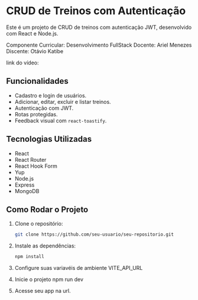 # CRUD de Treinos com Autenticação

Este é um projeto de CRUD de treinos com autenticação JWT, desenvolvido com React e Node.js.

Componente Curricular: Desenvolvimento FullStack
Docente: Ariel Menezes
Discente: Otávio Katibe

link do vídeo: 

## Funcionalidades

- Cadastro e login de usuários.
- Adicionar, editar, excluir e listar treinos.
- Autenticação com JWT.
- Rotas protegidas.
- Feedback visual com `react-toastify`.

## Tecnologias Utilizadas

- React
- React Router
- React Hook Form
- Yup
- Node.js
- Express
- MongoDB

## Como Rodar o Projeto

1. Clone o repositório:
   ```bash
   git clone https://github.com/seu-usuario/seu-repositorio.git

2. Instale as dependências:
    ``` bash
    npm install

3. Configure suas variavéis de ambiente
    VITE_API_URL

4. Inicie o projeto
    npm run dev

5. Acesse seu app na url.